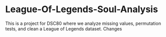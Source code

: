 # League-Of-Legends-Soul-Analysis
This is a project for DSC80 where we analyze missing values, permutation tests, and clean a League of Legends dataset.
Changes